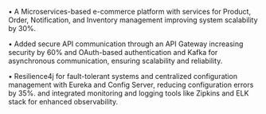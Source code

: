 •	A Microservices-based e-commerce platform with services for Product, Order, Notification, and Inventory management improving system scalability by 30%.

•	Added secure API communication through an API Gateway increasing security by 60% and OAuth-based authentication and Kafka for asynchronous communication, ensuring scalability and reliability. 

•	Resilience4j for fault-tolerant systems and centralized configuration management with Eureka and Config Server, reducing configuration errors by 35%. and integrated monitoring and logging tools like Zipkins and ELK stack for enhanced observability.
